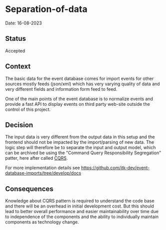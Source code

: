 # Separation-of-data

Date: 16-08-2023

## Status

Accepted

## Context

The basic data for the event database comes for import events for other sources mostly feeds (json/xml) which has very
varying quality of data and very different fields and information form feed to feed.

One of the main points of the event database is to normalize events and provide a fast API to display events on third
party web-site outside the control of this project.

## Decision

The input data is very different from the output data in this setup and the frontend should not be impacted by the
import/parsing of new data. The logic step will therefore be to separate the input and output model, which can be
archived be using the "Command Query Responsibility Segregation" patter, here after called [CQRS](https://martinfowler.com/bliki/CQRS.html).

For more implementation details see https://github.com/itk-dev/event-database-imports/tree/develop/docs

## Consequences

Knowledge about CQRS pattern is required to understand the code base and there will be an overhead in initial
development cost. But this should lead to better overall performance and easier maintainability over time due to
independence of the components and the ability to individually maintain components as technology change.
